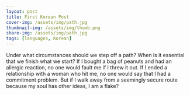 ```yaml
---
layout: post
title: First Korean Post
cover-img: /assets/img/path.jpg
thumbnail-img: /assets/img/thumb.png
share-img: /assets/img/path.jpg
tags: [languages, Korean]
---
```


Under what circumstances should we step off a path? When is it essential that we finish what we start? If I bought a bag of peanuts and had an allergic reaction, no one would fault me if I threw it out. If I ended a relationship with a woman who hit me, no one would say that I had a commitment problem. But if I walk away from a seemingly secure route because my soul has other ideas, I am a flake?

